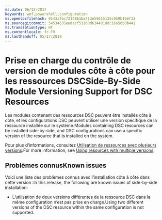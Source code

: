 ```yaml
---
ms.date: 06/12/2017
keywords: wmf,powershell,configuration
ms.openlocfilehash: 0543afbc72148b1ba713e59655126c069b16ef33
ms.sourcegitcommit: 54534635eedacf531d8d6344019dc16a50b8b441
ms.translationtype: HT
ms.contentlocale: fr-FR
ms.lasthandoff: 05/17/2018
---
```

# <a name="side-by-side-module-versioning-support-for-dsc-resources"></a><span data-ttu-id="80f4d-102">Prise en charge du contrôle de version de modules côte à côte pour les ressources DSC</span><span class="sxs-lookup"><span data-stu-id="80f4d-102">Side-By-Side Module Versioning Support for DSC Resources</span></span>

<span data-ttu-id="80f4d-103">Les modules contenant des ressources DSC peuvent être installés côte à côte, et les configurations DSC peuvent utiliser une version spécifique de la ressource installée sur le système.</span><span class="sxs-lookup"><span data-stu-id="80f4d-103">Modules containing DSC resources can be installed side-by-side, and DSC configurations can use a specific version of the resource that is installed on the system.</span></span>

<span data-ttu-id="80f4d-104">Pour plus d’informations, consultez [Utilisation de ressources avec plusieurs versions](https://msdn.microsoft.com/powershell/dsc/sxsresource).</span><span class="sxs-lookup"><span data-stu-id="80f4d-104">For more information, see [Using resources with multiple versions](https://msdn.microsoft.com/powershell/dsc/sxsresource).</span></span>

## <a name="known-issues"></a><span data-ttu-id="80f4d-105">Problèmes connus</span><span class="sxs-lookup"><span data-stu-id="80f4d-105">Known issues</span></span>

<span data-ttu-id="80f4d-106">Voici une liste des problèmes connus avec l’installation côte à côte dans cette version :</span><span class="sxs-lookup"><span data-stu-id="80f4d-106">In this release, the following are known issues of side-by-side installation:</span></span>

-   <span data-ttu-id="80f4d-107">L’utilisation de deux versions différentes de la ressource DSC dans la même configuration n’est pas prise en charge.</span><span class="sxs-lookup"><span data-stu-id="80f4d-107">Using two different versions of the DSC resource within the same configuration is not supported.</span></span>
